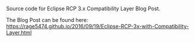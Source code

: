 Source code for Eclipse RCP 3.x Compatibility Layer Blog Post.

The Blog Post can be found here: https://rage5474.github.io/2016/09/19/Eclipse-RCP-3x-with-Compatibility-Layer.html
